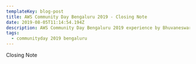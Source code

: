 ```yaml
---
templateKey: blog-post
title: AWS Community Day Bengaluru 2019 - Closing Note
date: 2019-08-05T11:14:54.194Z
description: AWS Community Day Bengaluru 2019 experience by Bhuvaneswari Subramani
tags:
  - communityday 2019 bengaluru
---
```

Closing Note

